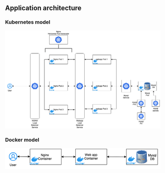
## Application architecture

### Kubernetes model

![Kubernetes Model Architecture](images/kubernetesmodel.png)

### Docker model

![Docker Model Architecture](images/dockermodel.png)
